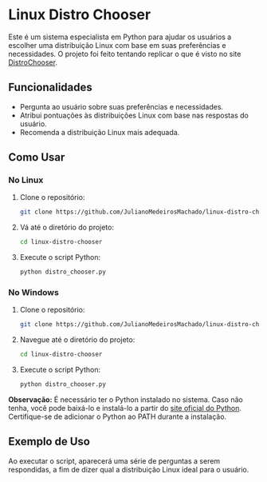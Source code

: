 # Linux Distro Chooser

Este é um sistema especialista em Python para ajudar os usuários a escolher uma distribuição Linux com base em suas preferências e necessidades. O projeto foi feito tentando replicar o que é visto no site [DistroChooser](https://distrochooser.de/).

## Funcionalidades

- Pergunta ao usuário sobre suas preferências e necessidades.
- Atribui pontuações às distribuições Linux com base nas respostas do usuário.
- Recomenda a distribuição Linux mais adequada.

## Como Usar

### No Linux

1. Clone o repositório:
    ```sh
    git clone https://github.com/JulianoMedeirosMachado/linux-distro-chooser.git
    ```
2. Vá até o diretório do projeto:
    ```sh
    cd linux-distro-chooser
    ```
3. Execute o script Python:
    ```sh
    python distro_chooser.py
    ```

### No Windows

1. Clone o repositório:
    ```sh
    git clone https://github.com/JulianoMedeirosMachado/linux-distro-chooser.git
    ```
2. Navegue até o diretório do projeto:
    ```sh
    cd linux-distro-chooser
    ```
3. Execute o script Python:
    ```sh
    python distro_chooser.py
    ```

**Observação:** É necessário ter o Python instalado no sistema. Caso não tenha, você pode baixá-lo e instalá-lo a partir do [site oficial do Python](https://www.python.org/downloads/). Certifique-se de adicionar o Python ao PATH durante a instalação.

## Exemplo de Uso

Ao executar o script, aparecerá uma série de perguntas a serem respondidas, a fim de dizer qual a distribuição Linux ideal para o usuário.
